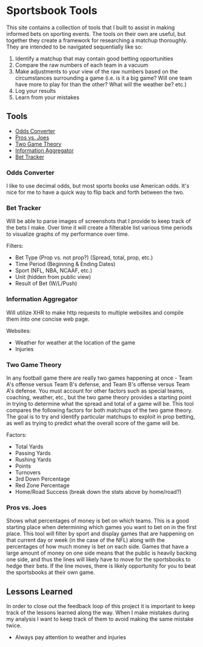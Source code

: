 # Sportsbook Tools

This site contains a collection of tools that I built to assist in making informed bets on sporting events. The tools on their own are useful, but together they create a framework for researching a matchup thoroughly. They are intended to be navigated sequentially like so:
1. Identify a matchup that may contain good betting opportunities
2. Compare the raw numbers of each team in a vacuum
3. Make adjustments to your view of the raw numbers based on the circumstances surrounding a game (i.e. is it a big game? Will one team have more to play for than the other? What will the weather be? etc.)
4. Log your results
5. Learn from your mistakes

<!-- Record a video explaining how you might analyze a game using these tools -->

## Tools
* [Odds Converter](#odds-converter)
* [Pros vs. Joes](#pros-vs-joes)
* [Two Game Theory](#two-game-theory)
* [Information Aggregator](#information-aggregator)
* [Bet Tracker](#bet-tracker)


### Odds Converter

I like to use decimal odds, but most sports books use American odds. It's nice for me to have a quick way to flip back and forth between the two.


### Bet Tracker

Will be able to parse images of screenshots that I provide to keep track of the bets I make. Over time it will create a filterable list various time periods to visualize graphs of my performance over time.

Filters:
* Bet Type (Prop vs. not prop?) (Spread, total, prop, etc.)
* Time Period (Beginning & Ending Dates)
* Sport (NFL, NBA, NCAAF, etc.)
* Unit (hidden from public view)
* Result of Bet (W/L/Push)


### Information Aggregator

Will utilize XHR to make http requests to multiple websites and compile them into one concise web page.

Websites:
* Weather for weather at the location of the game
* Injuries


### Two Game Theory

In any football game there are really two games happening at once - Team A's offense versus Team B's defense, and Team B's offense versus Team A's defense. You must account for other factors such as special teams, coaching, weather, etc., but the two game theory provides a starting point in trying to determine what the spread and total of a game will be. This tool compares the following factors for both matchups of the two game theory. The goal is to try and identify particular matchups to exploit in prop betting, as well as trying to predict what the overall score of the game will be.

Factors:
* Total Yards
* Passing Yards
* Rushing Yards
* Points
* Turnovers
* 3rd Down Percentage
* Red Zone Percentage
* Home/Road Success (break down the stats above by home/road?)


### Pros vs. Joes

Shows what percentages of money is bet on which teams. This is a good starting place when determining which games you want to bet on in the first place. This tool will filter by sport and display games that are happening on that current day or week (in the case of the NFL) along with the percentages of how much money is bet on each side. Games that have a large amount of money on one side means that the public is heavily backing one side, and thus the lines will likely have to move for the sportsbooks to hedge their bets. If the line moves, there is likely opportunity for you to beat the sportsbooks at their own game.


## Lessons Learned
In order to close out the feedback loop of this project it is important to keep track of the lessons learned along the way. When I make mistakes during my analysis I want to keep track of them to avoid making the same mistake twice.
* Always pay attention to weather and injuries
